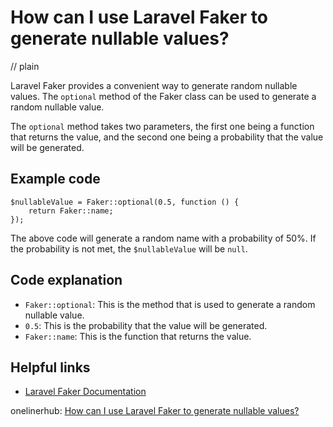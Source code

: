 # How can I use Laravel Faker to generate nullable values?
// plain

Laravel Faker provides a convenient way to generate random nullable values. The `optional` method of the Faker class can be used to generate a random nullable value.

The `optional` method takes two parameters, the first one being a function that returns the value, and the second one being a probability that the value will be generated.

## Example code

```
$nullableValue = Faker::optional(0.5, function () {
    return Faker::name;
});
```

The above code will generate a random name with a probability of 50%. If the probability is not met, the `$nullableValue` will be `null`.

## Code explanation


- `Faker::optional`: This is the method that is used to generate a random nullable value.
- `0.5`: This is the probability that the value will be generated.
- `Faker::name`: This is the function that returns the value.

## Helpful links

- [Laravel Faker Documentation](https://github.com/fzaninotto/Faker#fakeroptional)

onelinerhub: [How can I use Laravel Faker to generate nullable values?](https://onelinerhub.com/php-faker/how-can-i-use-laravel-faker-to-generate-nullable-values)